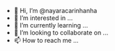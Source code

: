 - 👋 Hi, I’m @nayaracarinhanha
- 👀 I’m interested in ...
- 🌱 I’m currently learning ...
- 💞️ I’m looking to collaborate on ...
- 📫 How to reach me ...

<!---
nayaracarinhanha/nayaracarinhanha is a ✨ special ✨ repository because its `README.md` (this file) appears on your GitHub profile.
You can click the Preview link to take a look at your changes.
--->
